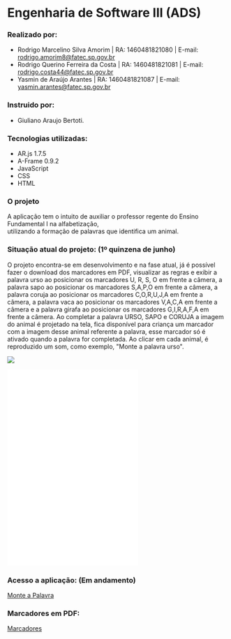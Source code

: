 # Engenharia de Software III (ADS)

### Realizado por:
- Rodrigo Marcelino Silva Amorim | RA: 1460481821080 | E-mail: rodrigo.amorim8@fatec.sp.gov.br
- Rodrigo Querino Ferreira da Costa | RA: 1460481821081 | E-mail: rodrigo.costa44@fatec.sp.gov.br
- Yasmin de Araújo Arantes | RA: 1460481821087 | E-mail: yasmin.arantes@fatec.sp.gov.br
    
### Instruido por:
- Giuliano Araujo Bertoti.
 
### Tecnologias utilizadas: 
- AR.js 1.7.5  
- A-Frame 0.9.2  
- JavaScript
- CSS
- HTML

### O projeto 
  A aplicação tem o intuito de auxiliar o professor regente do Ensino Fundamental I na alfabetização,  
utilizando a formação de palavras que identifica um animal.

### Situação atual do projeto: (1º quinzena de junho)
   O projeto encontra-se em desenvolvimento e na fase atual, já é possível fazer o download dos marcadores em PDF, visualizar as regras e exibir a palavra urso ao posicionar os marcadores U, R, S, O em frente a câmera, a palavra sapo ao posicionar os marcadores S,A,P,O em frente a câmera, a palavra coruja ao posicionar os marcadores C,O,R,U,J,A em frente a câmera, a palavra vaca ao posicionar os marcadores V,A,C,A em frente a câmera e a palavra girafa ao posicionar os marcadores G,I,R,A,F,A em frente a câmera. Ao completar a palavra URSO, SAPO e CORUJA a imagem do animal é projetado na tela, fica disponível para criança um marcador com a imagem desse animal referente a palavra, esse marcador só é ativado quando a palavra for completada. 
   Ao clicar em cada animal, é reproduzido um som, como exemplo, "Monte a palavra urso". 
  
[![](http://img.youtube.com/vi/fJvIDOpNBA8/0.jpg)](http://www.youtube.com/watch?v=fJvIDOpNBA8 "Monte a Palavra")

![Exemplo](urso.pgn)
![Exemplo](sapo.pgn)
![Exemplo](coruha.pgn)

### Acesso a aplicação: (Em andamento)
[Monte a Palavra](https://yasminaraujoarantes.github.io/EngenhariaSoftwareIII//Pages/index.html)

### Marcadores em PDF:
[Marcadores](https://github.com/yasminaraujoarantes/EngenhariaSoftwareIII/raw/master/Markers/Markers.pdf)

